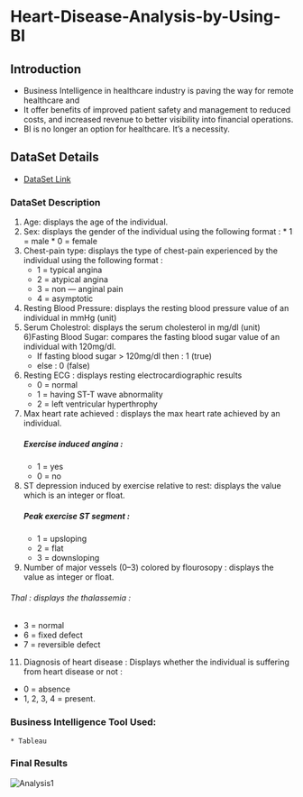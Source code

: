 # Heart-Disease-Analysis-by-Using-BI
## Introduction
 * Business Intelligence in healthcare industry is paving the way for remote healthcare and 
 * It offer benefits of improved patient safety and management to reduced costs, and increased revenue to better visibility into financial operations.
 * BI is no longer an option for healthcare. It’s a necessity.
 
## DataSet Details
 * [DataSet Link](https://www.kaggle.com/datasets/fedesoriano/heart-failure-prediction)
  ### DataSet Description 
  1) Age: displays the age of the individual.
  2) Sex: displays the gender of the individual using the following format :
    * 1 = male
    * 0 = female
 3) Chest-pain type: displays the type of chest-pain experienced by the individual using the following format :
    * 1 = typical angina
    * 2 = atypical angina
    * 3 = non — anginal pain
    * 4 = asymptotic
4) Resting Blood Pressure: displays the resting blood pressure value of an individual in mmHg (unit)
5) Serum Cholestrol: displays the serum cholesterol in mg/dl (unit)
6)Fasting Blood Sugar: compares the fasting blood sugar value of an individual with 120mg/dl.
   * If fasting blood sugar > 120mg/dl then : 1 (true)
   * else : 0 (false)
7) Resting ECG : displays resting electrocardiographic results
   * 0 = normal
   * 1 = having ST-T wave abnormality
   * 2 = left ventricular hyperthrophy
8) Max heart rate achieved : displays the max heart rate achieved by an individual.
   ##### Exercise induced angina :
   * 1 = yes
   * 0 = no
9) ST depression induced by exercise relative to rest: displays the value which is an integer or float.
   ##### Peak exercise ST segment :
   * 1 = upsloping
   * 2 = flat
   * 3 = downsloping
10) Number of major vessels (0–3) colored by flourosopy : displays the value as integer or float.
   ###### Thal : displays the thalassemia :
   * 3 = normal
   * 6 = fixed defect
   * 7 = reversible defect
11) Diagnosis of heart disease : Displays whether the individual is suffering from heart disease or not :
   * 0 = absence
   * 1, 2, 3, 4 = present.
### Business Intelligence Tool Used:
    * Tableau
    
### Final Results
![Analysis1](Results/Image1.jpg)
   
   
 
